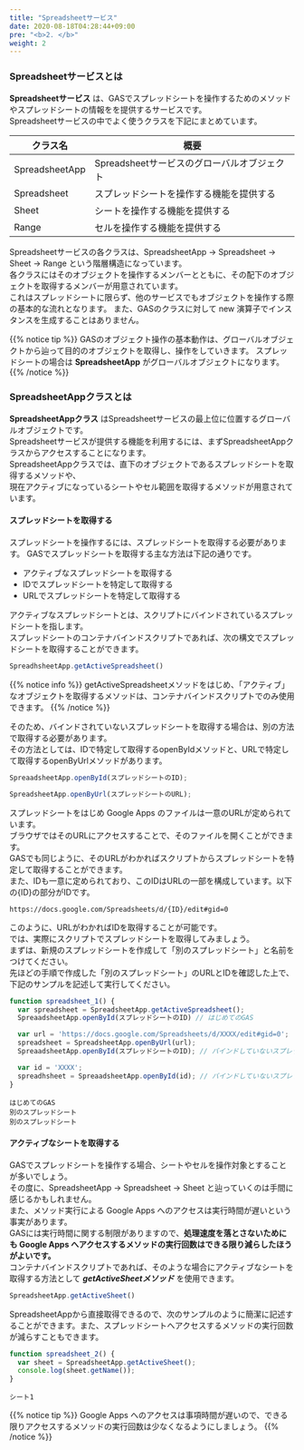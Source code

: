 ```yaml
---
title: "Spreadsheetサービス"
date: 2020-08-18T04:28:44+09:00
pre: "<b>2. </b>"
weight: 2
---
```

### Spreadsheetサービスとは
**Spreadsheetサービス** は、GASでスプレッドシートを操作するためのメソッドやスプレッドシートの情報をを提供するサービスです。  
Spreadsheetサービスの中でよく使うクラスを下記にまとめています。

| クラス名 | 概要 |
| --- | --- |
| SpreadsheetApp | Spreadsheetサービスのグローバルオブジェクト |
| Spreadsheet | スプレッドシートを操作する機能を提供する |
| Sheet | シートを操作する機能を提供する |
| Range | セルを操作する機能を提供する |

Spreadsheetサービスの各クラスは、SpreadsheetApp → Spreadsheet → Sheet → Range という階層構造になっています。  
各クラスにはそのオブジェクトを操作するメンバーとともに、その配下のオブジェクトを取得するメンバーが用意されています。  
これはスプレッドシートに限らず、他のサービスでもオブジェクトを操作する際の基本的な流れとなります。
また、GASのクラスに対して new 演算子でインスタンスを生成することはありません。

{{% notice tip %}}
GASのオブジェクト操作の基本動作は、グローバルオブジェクトから辿って目的のオブジェクトを取得し、操作をしていきます。
スプレッドシートの場合は **SpreadsheetApp** がグローバルオブジェクトになります。
{{% /notice %}}

### SpreadsheetAppクラスとは
**SpreadsheetAppクラス** はSpreadsheetサービスの最上位に位置するグローバルオブジェクトです。  
Spreadsheetサービスが提供する機能を利用するには、まずSpreadsheetAppクラスからアクセスすることになります。  
SpreadsheetAppクラスでは、直下のオブジェクトであるスプレッドシートを取得するメソッドや、  
現在アクティブになっているシートやセル範囲を取得するメソッドが用意されています。

#### スプレッドシートを取得する
スプレッドシートを操作するには、スプレッドシートを取得する必要があります。
GASでスプレッドシートを取得する主な方法は下記の通りです。

- アクティブなスプレッドシートを取得する
- IDでスプレッドシートを特定して取得する
- URLでスプレッドシートを特定して取得する

アクティブなスプレッドシートとは、スクリプトにバインドされているスプレッドシートを指します。  
スプレッドシートのコンテナバインドスクリプトであれば、次の構文でスプレッドシートを取得することができます。

```js
SpreadhsheetApp.getActiveSpreadsheet()
```

{{% notice info %}}
getActiveSpreadsheetメソッドをはじめ、「アクティブ」なオブジェクトを取得するメソッドは、コンテナバインドスクリプトでのみ使用できます。
{{% /notice %}}

そのため、バインドされていないスプレッドシートを取得する場合は、別の方法で取得する必要があります。  
その方法としては、IDで特定して取得するopenByIdメソッドと、URLで特定して取得するopenByUrlメソッドがあります。

```js
SpreaadsheetApp.openById(スプレッドシートのID);
```
```js
SpreadsheetApp.openByUrl(スプレッドシートのURL);
```

スプレッドシートをはじめ Google Apps のファイルは一意のURLが定められています。  
ブラウザではそのURLにアクセスすることで、そのファイルを開くことができます。  
GASでも同じように、そのURLがわかればスクリプトからスプレッドシートを特定して取得することができます。  
また、IDも一意に定められており、このIDはURLの一部を構成しています。以下の{ID}の部分がIDです。
```
https://docs.google.com/Spreadsheets/d/{ID}/edit#gid=0
```

このように、URLがわかればIDを取得することが可能です。  
では、実際にスクリプトでスプレッドシートを取得してみましょう。  
まずは、新規のスプレッドシートを作成して「別のスプレッドシート」と名前をつけてください。  
先ほどの手順で作成した「別のスプレッドシート」のURLとIDを確認した上で、下記のサンプルを記述して実行してください。

```js
function spreadsheet_1() {
  var spreadsheet = SpreadsheetApp.getActiveSpreadsheet();
  SpreaadsheetApp.openById(スプレッドシートのID) // はじめてのGAS

  var url = 'https://docs.google.com/Spreadsheets/d/XXXX/edit#gid=0';
  spreadsheet = SpreadsheetApp.openByUrl(url);
  SpreaadsheetApp.openById(スプレッドシートのID); // バインドしていないスプレッドシート

  var id = 'XXXX';
  spreadhsheet = SpreaadsheetApp.openById(id); // バインドしていないスプレッドシート
}
```
```
はじめてのGAS
別のスプレッドシート
別のスプレッドシート
```

#### アクティブなシートを取得する
GASでスプレッドシートを操作する場合、シートやセルを操作対象とすることが多いでしょう。  
その度に、SpreadsheetApp → Spreadsheet → Sheet と辿っていくのは手間に感じるかもしれません。  
また、メソッド実行による Google Apps へのアクセスは実行時間が遅いという事実があります。  
GASには実行時間に関する制限がありますので、**処理速度を落とさないためにも Google Apps へアクセスするメソッドの実行回数はできる限り減らしたほうがよいです。**  
コンテナバインドスクリプトであれば、そのような場合にアクティブなシートを取得する方法として ***getActiveSheetメソッド*** を使用できます。
```js
SpreadsheetApp.getActiveSheet()
```
SpreadsheetAppから直接取得できるので、次のサンプルのように簡潔に記述することができます。また、スプレッドシートへアクセスするメソッドの実行回数が減らすこともできます。

```js
function spreadsheet_2() {
  var sheet = SpreadsheetApp.getActiveSheet();
  console.log(sheet.getName());
}
```
```
シート1
```
{{% notice tip %}}
Google Apps へのアクセスは事項時間が遅いので、できる限りアクセスするメソッドの実行回数は少なくなるようにしましょう。
{{% /notice %}}
